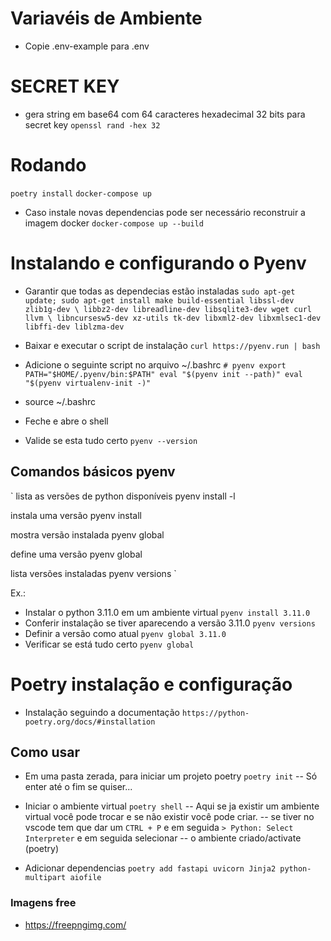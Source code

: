 # Variavéis de Ambiente
- Copie .env-example para .env

# SECRET KEY
- gera string em base64 com 64 caracteres hexadecimal 32 bits para secret key
`openssl rand -hex 32`

# Rodando
`poetry install`
`docker-compose up`
- Caso instale novas dependencias pode ser necessário reconstruir a imagem docker
`docker-compose up --build`

# Instalando e configurando o Pyenv
- Garantir que todas as dependecias estão instaladas
`sudo apt-get update; sudo apt-get install make build-essential libssl-dev zlib1g-dev \
libbz2-dev libreadline-dev libsqlite3-dev wget curl llvm \
libncursesw5-dev xz-utils tk-dev libxml2-dev libxmlsec1-dev libffi-dev liblzma-dev`

- Baixar e executar o script de instalação
`curl https://pyenv.run | bash`

- Adicione o seguinte script no arquivo ~/.bashrc
`# pyenv
export PATH="$HOME/.pyenv/bin:$PATH"
eval "$(pyenv init --path)"
eval "$(pyenv virtualenv-init -)"`

- source ~/.bashrc
- Feche e abre o shell

- Valide se esta tudo certo
`pyenv --version`

## Comandos básicos pyenv
`
lista as versões de python disponíveis
pyenv install -l

instala uma versão
pyenv install <version>

mostra versão instalada
pyenv global

define uma versão
pyenv global <version>

lista versões instaladas
pyenv versions
`

Ex.:
- Instalar o python 3.11.0 em um ambiente virtual
`pyenv install 3.11.0`
- Conferir instalação se tiver aparecendo a versão 3.11.0
`pyenv versions`
- Definir a versão como atual
`pyenv global 3.11.0`
- Verificar se está tudo certo
`pyenv global`

# Poetry instalação e configuração
- Instalação seguindo a documentação
`https://python-poetry.org/docs/#installation`

## Como usar
- Em uma pasta zerada, para iniciar um projeto poetry
`poetry init`
-- Só enter até o fim se quiser...

- Iniciar o ambiente virtual
`poetry shell`
-- Aqui se ja existir um ambiente virtual você pode trocar e se não existir você pode criar.
-- se tiver no vscode tem que dar um `CTRL + P` e em seguida `> Python: Select Interpreter` e em seguida selecionar 
-- o ambiente criado/activate (poetry)


- Adicionar dependencias
`poetry add fastapi uvicorn Jinja2 python-multipart aiofile`


### Imagens free
- https://freepngimg.com/